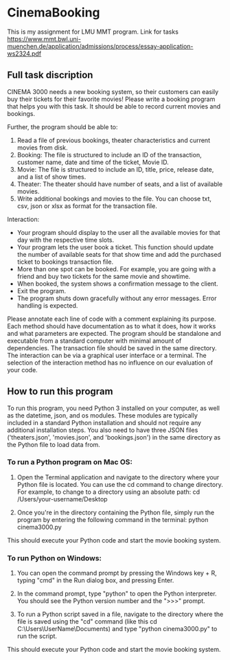 # CinemaBooking

This is my assignment for LMU MMT program. Link for tasks https://www.mmt.bwl.uni-muenchen.de/application/admissions/process/essay-application-ws2324.pdf


## Full task discription

CINEMA 3000 needs a new booking system, so their customers can easily buy their tickets for their favorite movies! 
Please write a booking program that helps you with this task. It should be able to record current movies and bookings. 

Further, the program should be able to: 
1. Read a file of previous bookings, theater characteristics and current movies from disk. 
2. Booking: The file is structured to include an ID of the transaction, customer name, date and time of the ticket, Movie ID. 
3. Movie: The file is structured to include an ID, title, price, release date, and a list of show times.
4. Theater: The theater should have number of seats, and a list of available movies.
5. Write additional bookings and movies to the file. You can choose txt, csv, json or xlsx as format for the transaction file. 

Interaction: 
- Your program should display to the user all the available movies for that day with the respective time slots. 
- Your program lets the user book a ticket. This function should update the number of available seats for that show time and add the purchased ticket to bookings transaction file. 
- More than one spot can be booked. For example, you are going with a friend and buy two tickets for the same movie and showtime. 
- When booked, the system shows a confirmation message to the client. 
- Exit the program. 
- The program shuts down gracefully without any error messages. Error handling is expected.

Please annotate each line of code with a comment explaining its purpose. Each method should have documentation as to what it does, how it works and what parameters are expected. The program should be standalone and executable from a standard computer with minimal amount of dependencies. The transaction file should be saved in the same directory. The interaction can be via a graphical user interface or a terminal. The selection of the interaction method has no influence on our evaluation of your code.

## How to run this program

To run this program, you need Python 3 installed on your computer, as well as the datetime, json, and os modules. These modules are typically included in a standard Python installation and should not require any additional installation steps. You also need to have three JSON files ('theaters.json', 'movies.json', and 'bookings.json') in the same directory as the Python file to load data from.

### To run a Python program on Mac OS: 

1. Open the Terminal application and navigate to the directory where your Python file is located. You can use the cd command to change directory. For example, to change to a directory using an absolute path: cd /Users/your-username/Desktop

2. Once you're in the directory containing the Python file, simply run the program by entering the following command in the terminal:
python cinema3000.py

This should execute your Python code and start the movie booking system.

### To run Python on Windows:

1. You can open the command prompt by pressing the Windows key + R, typing "cmd" in the Run dialog box, and pressing Enter.

2. In the command prompt, type "python" to open the Python interpreter. You should see the Python version number and the ">>>" prompt.

3. To run a Python script saved in a file, navigate to the directory where the file is saved using the "cd" command (like this cd C:\Users\UserName\Documents) and type "python cinema3000.py" to run the script.

This should execute your Python code and start the movie booking system.
